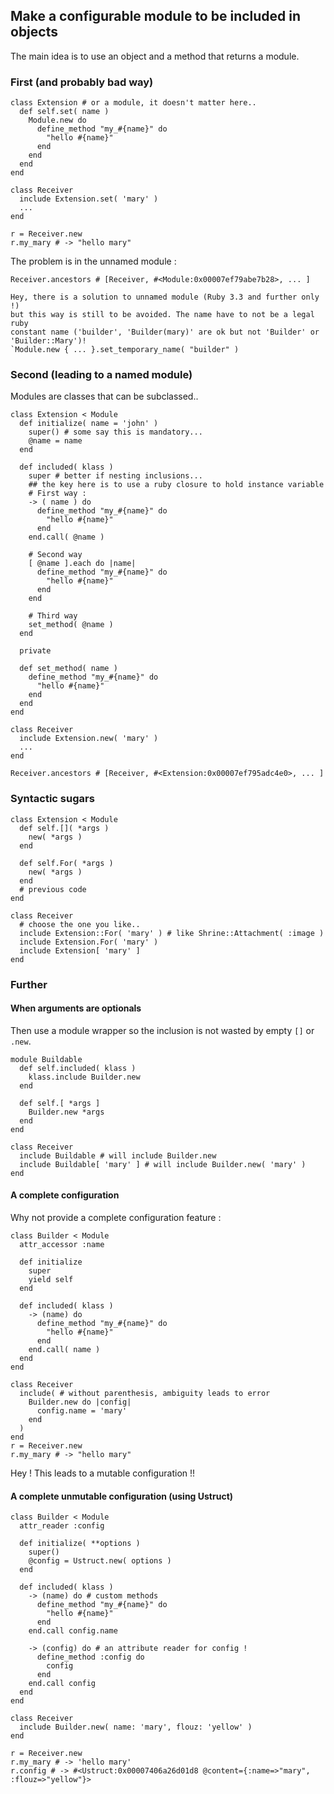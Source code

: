 ## Make a configurable module to be included in objects

The main idea is to use an object and a method that returns a module.

### First (and probably bad way)
```
class Extension # or a module, it doesn't matter here..
  def self.set( name )
    Module.new do
      define_method "my_#{name}" do
        "hello #{name}"
      end
    end
  end
end

class Receiver
  include Extension.set( 'mary' )
  ...
end

r = Receiver.new
r.my_mary # -> "hello mary"
```
The problem is in the unnamed module :
```
Receiver.ancestors # [Receiver, #<Module:0x00007ef79abe7b28>, ... ]

Hey, there is a solution to unnamed module (Ruby 3.3 and further only !)
but this way is still to be avoided. The name have to not be a legal ruby 
constant name ('builder', 'Builder(mary)' are ok but not 'Builder' or 
'Builder::Mary')!
`Module.new { ... }.set_temporary_name( "builder" )
```

### Second (leading to a named module)
Modules are classes that can be subclassed..
```
class Extension < Module
  def initialize( name = 'john' )
    super() # some say this is mandatory...
    @name = name
  end

  def included( klass )
    super # better if nesting inclusions...
    ## the key here is to use a ruby closure to hold instance variable
    # First way :
    -> ( name ) do
      define_method "my_#{name}" do
        "hello #{name}"
      end
    end.call( @name )

    # Second way
    [ @name ].each do |name|
      define_method "my_#{name}" do
        "hello #{name}"
      end
    end

    # Third way
    set_method( @name )
  end

  private

  def set_method( name )
    define_method "my_#{name}" do
      "hello #{name}"
    end
  end
end

class Receiver
  include Extension.new( 'mary' )
  ...
end

Receiver.ancestors # [Receiver, #<Extension:0x00007ef795adc4e0>, ... ]
```

### Syntactic sugars
```
class Extension < Module
  def self.[]( *args )
    new( *args )
  end

  def self.For( *args )
    new( *args )
  end
  # previous code
end

class Receiver
  # choose the one you like..
  include Extension::For( 'mary' ) # like Shrine::Attachment( :image )
  include Extension.For( 'mary' )
  include Extension[ 'mary' ]
end
```

### Further
#### When arguments are optionals
Then use a module wrapper so the inclusion is not wasted by empty `[]` or 
`.new`.
```
module Buildable
  def self.included( klass )
    klass.include Builder.new
  end

  def self.[ *args ]
    Builder.new *args
  end
end

class Receiver
  include Buildable # will include Builder.new
  include Buildable[ 'mary' ] # will include Builder.new( 'mary' )
end
```

#### A complete configuration
Why not provide a complete configuration feature :
```
class Builder < Module
  attr_accessor :name

  def initialize
    super
    yield self
  end

  def included( klass )
    -> (name) do
      define_method "my_#{name}" do
        "hello #{name}"
      end
    end.call( name )
  end
end

class Receiver
  include( # without parenthesis, ambiguity leads to error
    Builder.new do |config|
      config.name = 'mary'
    end
  )
end
r = Receiver.new
r.my_mary # -> "hello mary"
```

Hey ! This leads to a mutable configuration !!

#### A complete unmutable configuration (using Ustruct)
```
class Builder < Module
  attr_reader :config

  def initialize( **options )
    super()
    @config = Ustruct.new( options )
  end

  def included( klass )
    -> (name) do # custom methods
      define_method "my_#{name}" do
        "hello #{name}"
      end
    end.call config.name

    -> (config) do # an attribute reader for config !
      define_method :config do
        config
      end
    end.call config
  end
end

class Receiver
  include Builder.new( name: 'mary', flouz: 'yellow' )
end

r = Receiver.new
r.my_mary # -> 'hello mary'
r.config # -> #<Ustruct:0x00007406a26d01d8 @content={:name=>"mary", :flouz=>"yellow"}>
```
